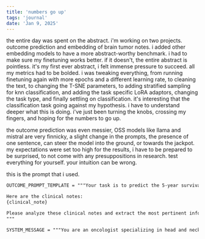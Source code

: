 ```yaml
---
title: 'numbers go up'
tags: 'journal'
date: 'Jan 9, 2025'
---
```


the entire day was spent on the abstract. i'm working on two projects. outcome prediction and embedding of brain tumor notes. i added other embedding models to have a more abstract-worthy benchmark. i had to make sure my finetuning works better. if it doesn't, the entire abstract is pointless. it's my first ever abstract, i felt immense pressure to succeed. all my metrics had to be bolded. i was tweaking everything, from running finetuning again with more epochs and a different learning rate, to cleaning the text, to changing the T-SNE parameters, to adding stratified sampling for knn classification, and adding the task specific LoRA adaptors, changing the task type, and finally settling on classification. it's interesting that the classification task going against my hypothesis. i have to understand deeper what this is doing. i've just been turning the knobs, crossing my fingers, and hoping for the numbers to go up.

the outcome prediction was even messier, OSS models like llama and mistral are very finnicky, a slight change in the prompts, the presence of one sentence, can steer the model into the ground, or towards the jackpot. my expectations were set too high for the results, i have to be prepared to be surprised, to not come with any presuppositions in research. test everything for yourself. your intuition can be wrong.

this is the prompt that i used.

```txt
OUTCOME_PROMPT_TEMPLATE = """Your task is to predict the 5-year survival outlook for the following cancer patient based on an aggregation of clinical notes up to {date_span_days} days post-diagnosis.

Here are the clinical notes:
{clinical_note}

Please analyze these clinical notes and extract the most pertinent information in the form of 5 key factors. Based on this and the rest of the notes, classify the patient's 5-year survival outlook. Respond with either 'POSITIVE' (if the patient is likely to survive beyond 5 years) or 'NEGATIVE' (if the patient is unlikely to survive beyond 5 years).
"""

SYSTEM_MESSAGE = """You are an oncologist specializing in head and neck cancers, tasked with predicting survival outcomes for patients."""
```
